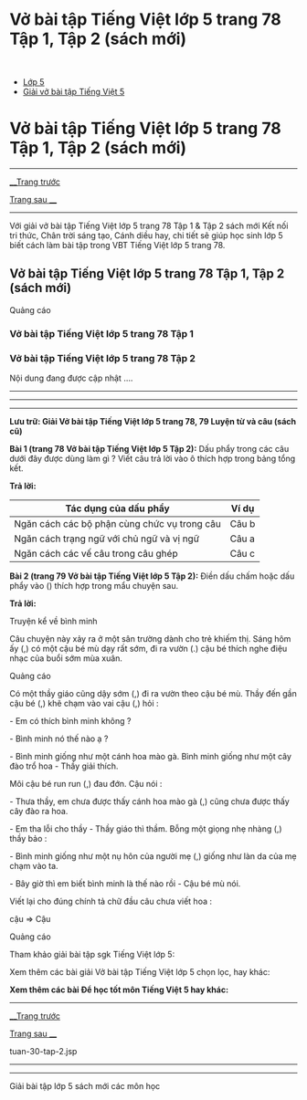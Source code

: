 # Vở bài tập Tiếng Việt lớp 5 trang 78 Tập 1, Tập 2 (sách mới)

﻿

  * [Lớp 5](https://vietjack.com/series/lop-5.jsp)
  * [Giải vở bài tập Tiếng Việt 5](https://vietjack.com/giai-vo-bai-tap-tieng-viet-5/index.jsp)



# Vở bài tập Tiếng Việt lớp 5 trang 78 Tập 1, Tập 2 (sách mới)

* * *

[__Trang trước](https://vietjack.com/giai-vo-bai-tap-tieng-viet-5/tuan-30-tap-2.jsp)

[Trang sau __](https://vietjack.com/giai-vo-bai-tap-tieng-viet-5/tuan-30-tap-2.jsp)

* * *

Với giải vở bài tập Tiếng Việt lớp 5 trang 78 Tập 1 & Tập 2 sách mới Kết nối tri thức, Chân trời sáng tạo, Cánh diều hay, chi tiết sẽ giúp học sinh lớp 5 biết cách làm bài tập trong VBT Tiếng Việt lớp 5 trang 78.

## Vở bài tập Tiếng Việt lớp 5 trang 78 Tập 1, Tập 2 (sách mới)

Quảng cáo

### Vở bài tập Tiếng Việt lớp 5 trang 78 Tập 1

### Vở bài tập Tiếng Việt lớp 5 trang 78 Tập 2

Nội dung đang được cập nhật ....

* * *

* * *

* * *

**Lưu trữ: Giải Vở bài tập Tiếng Việt lớp 5 trang 78, 79 Luyện từ và câu (sách cũ)**

**Bài 1 (trang 78 Vở bài tập Tiếng Việt lớp 5 Tập 2):** Dấu phẩy trong các câu dưới đây được dùng làm gì ? Viết câu trả lời vào ô thích hợp trong bảng tổng kết.

**Trả lời:**

Tác dụng của dấu phẩy | Ví dụ  
---|---  
Ngăn cách các bộ phận cùng chức vụ trong câu | Câu b  
Ngăn cách trạng ngữ với chủ ngữ và vị ngữ | Câu a  
Ngăn cách các vế câu trong câu ghép | Câu c  
  
**Bài 2 (trang 79 Vở bài tập Tiếng Việt lớp 5 Tập 2):** Điền dấu chấm hoặc dấu phẩy vào () thích hợp trong mẩu chuyện sau.

**Trả lời:**

Truyện kể về bình minh

Câu chuyện này xảy ra ở một sân trường dành cho trẻ khiếm thị. Sáng hôm ấy (,) có một cậu bé mù dạy rất sớm, đi ra vườn (.) cậu bé thích nghe điệu nhạc của buổi sớm mùa xuân. 

Quảng cáo

Có một thầy giáo cũng dậy sớm (,) đi ra vườn theo cậu bé mù. Thầy đến gần cậu bé (,) khẽ chạm vào vai cậu (,) hỏi : 

\- Em có thích bình minh không ? 

\- Bình minh nó thế nào ạ ? 

\- Bình minh giống như một cánh hoa mào gà. Bình minh giống như một cây đào trổ hoa - Thầy giải thích. 

Môi cậu bé run run (,) đau đớn. Cậu nói : 

\- Thưa thầy, em chưa được thấy cánh hoa mào gà (,) cũng chưa được thấy cây đào ra hoa. 

\- Em tha lỗi cho thầy - Thầy giáo thì thầm. Bỗng một giọng nhẹ nhàng (,) thầy bảo : 

\- Bình minh giống như một nụ hôn của người mẹ (,) giống như làn da của mẹ chạm vào ta. 

\- Bây giờ thì em biết bình minh là thế nào rồi - Cậu bé mù nói. 

Viết lại cho đúng chính tả chữ đầu câu chưa viết hoa : 

cậu ⇒ Cậu

Quảng cáo

Tham khảo giải bài tập sgk Tiếng Việt lớp 5:

Xem thêm các bài giải Vở bài tập Tiếng Việt lớp 5 chọn lọc, hay khác:

**Xem thêm các bài Để học tốt môn Tiếng Việt 5 hay khác:**

* * *

[__Trang trước](https://vietjack.com/giai-vo-bai-tap-tieng-viet-5/tuan-30-tap-2.jsp)

[Trang sau __](https://vietjack.com/giai-vo-bai-tap-tieng-viet-5/tuan-30-tap-2.jsp)

tuan-30-tap-2.jsp

* * *

* * *

Giải bài tập lớp 5 sách mới các môn học
